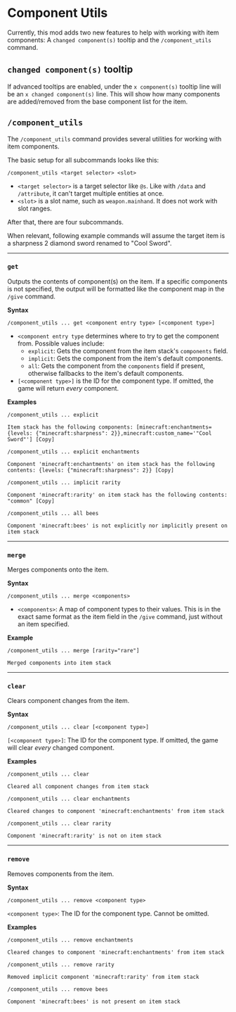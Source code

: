 # Component Utils

Currently, this mod adds two new features to help with working with item components: 
A `changed component(s)` tooltip and the `/component_utils` command.

## `changed component(s)` tooltip

If advanced tooltips are enabled, under the `x component(s)` tooltip line will be an `x changed component(s)` line.
This will show how many components are added/removed from the base component list for the item.

## `/component_utils`

The `/component_utils` command provides several utilities for working with item components.

The basic setup for all subcommands looks like this:

`/component_utils <target selector> <slot>`

- `<target selector>` is a target selector like `@s`. Like with `/data` and `/attribute`, it can't target multiple entities at once.
- `<slot>` is a slot name, such as `weapon.mainhand`. It does not work with slot ranges.


After that, there are four subcommands.

When relevant, following example commands will assume the target item is a sharpness 2 diamond sword renamed to "Cool Sword".

---

### `get`

Outputs the contents of component(s) on the item. If a specific components is not specified, the output will be formatted like the component map in the `/give` command.

**Syntax**

`/component_utils ... get <component entry type> [<component type>]`

- `<component entry type` determines where to try to get the component from. Possible values include:
  - `explicit`: Gets the component from the item stack's `components` field.
  - `implicit`: Gets the component from the item's default components.
  - `all`: Gets the component from the `components` field if present, otherwise fallbacks to the item's default components.
- `[<component type>]` is the ID for the component type. If omitted, the game will return *every* component.

**Examples**

`/component_utils ... explicit`
```
Item stack has the following components: [minecraft:enchantments={levels: {"minecraft:sharpness": 2}},minecraft:custom_name='"Cool Sword"'] [Copy]
```

`/component_utils ... explicit enchantments`
```
Component 'minecraft:enchantments' on item stack has the following contents: {levels: {"minecraft:sharpness": 2}} [Copy]
```

`/component_utils ... implicit rarity`
```
Component 'minecraft:rarity' on item stack has the following contents: "common" [Copy]
```

`/component_utils ... all bees`
```
Component 'minecraft:bees' is not explicitly nor implicitly present on item stack
```

---

### `merge`

Merges components onto the item.

**Syntax**

`/component_utils ... merge <components>`

- `<components>`: A map of component types to their values. This is in the exact same format as the item field in the `/give` command, just without an item specified.

**Example**

`/component_utils ... merge [rarity="rare"]`
```
Merged components into item stack
```

---

### `clear`

Clears component changes from the item.

**Syntax**

`/component_utils ... clear [<component type>]`

 `[<component type>]`: The ID for the component type. If omitted, the game will clear *every* changed component.

**Examples**

`/component_utils ... clear`
```
Cleared all component changes from item stack
```

`/component_utils ... clear enchantments`
```
Cleared changes to component 'minecraft:enchantments' from item stack
```

`/component_utils ... clear rarity`
```
Component 'minecraft:rarity' is not on item stack
```

---

### `remove`

Removes components from the item.

**Syntax**

`/component_utils ... remove <component type>`

`<component type>`: The ID for the component type. Cannot be omitted.

**Examples**

`/component_utils ... remove enchantments`
```
Cleared changes to component 'minecraft:enchantments' from item stack
```

`/component_utils ... remove rarity`
```
Removed implicit component 'minecraft:rarity' from item stack
```

`/component_utils ... remove bees`
```
Component 'minecraft:bees' is not present on item stack
```
